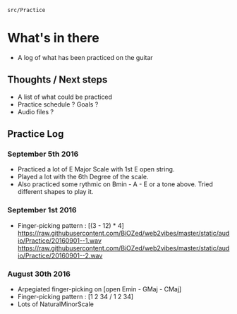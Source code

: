 `src/Practice`
# What's in there
* A log of what has been practiced on the guitar

## Thoughts / Next steps
* A list of what could be practiced
* Practice schedule ? Goals ?
* Audio files ?

## Practice Log
### September 5th 2016
* Practiced a lot of E Major Scale with 1st E open string.
* Played a lot with the 6th Degree of the scale.
* Also practiced some rythmic on Bmin - A - E or a tone above. Tried different shapes to play it.

### September 1st 2016
* Finger-picking pattern : [(3 - 12) * 4] https://raw.githubusercontent.com/BiOZed/web2vibes/master/static/audio/Practice/20160901--1.wav https://raw.githubusercontent.com/BiOZed/web2vibes/master/static/audio/Practice/20160901--2.wav

### August 30th 2016
* Arpegiated finger-picking on [open Emin - GMaj - CMaj]
* Finger-picking pattern : [1 2 34 / 1 2 34]
* Lots of NaturalMinorScale
